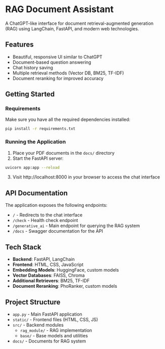 # RAG Document Assistant

A ChatGPT-like interface for document retrieval-augmented generation (RAG) using LangChain, FastAPI, and modern web technologies.

## Features

- Beautiful, responsive UI similar to ChatGPT
- Document-based question answering
- Chat history saving
- Multiple retrieval methods (Vector DB, BM25, TF-IDF)
- Document reranking for improved accuracy

## Getting Started

### Requirements

Make sure you have all the required dependencies installed:

```bash
pip install -r requirements.txt
```

### Running the Application

1. Place your PDF documents in the `docs/` directory
2. Start the FastAPI server:

```bash
uvicorn app:app --reload
```

3. Visit http://localhost:8000 in your browser to access the chat interface

## API Documentation

The application exposes the following endpoints:

- `/` - Redirects to the chat interface
- `/check` - Health check endpoint
- `/generative_ai` - Main endpoint for querying the RAG system
- `/docs` - Swagger documentation for the API

## Tech Stack

- **Backend**: FastAPI, LangChain
- **Frontend**: HTML, CSS, JavaScript
- **Embedding Models**: HuggingFace, custom models
- **Vector Databases**: FAISS, Chroma
- **Additional Retrievers**: BM25, TF-IDF
- **Document Reranking**: PhoRanker, custom models

## Project Structure

- `app.py` - Main FastAPI application
- `static/` - Frontend files (HTML, CSS, JS)
- `src/` - Backend modules
  - `rag_module/` - RAG implementation
  - `base/` - Base models and utilities
- `docs/` - Documents for RAG system 
